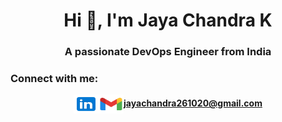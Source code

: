 <h1 align="center">Hi 👋, I'm Jaya Chandra K</h1>
<h3 align="center">A passionate DevOps Engineer from India</h3>
<h3 align="Left">Connect with me:</h3>
<p align="center">
<a href="https://linkedin.com/in/mr-jayachandra" target="blank"><img align="center" src="linkedin.svg" alt="mr-jayachandra" height="30" width="40" /></a><a href="mailto:example@jayachandra261020@gmail.com" target="blank"><img align="center" src="gmail.svg" alt="mr-jayachandra" height="30" width="40" /><b>jayachandra261020@gmail.com</b></a>
</p>



<!--
**jaychandra1/jaychandra1** is a ✨ _special_ ✨ repository because its `README.md` (this file) appears on your GitHub profile.
if you like what i do, maybe consider buying me a coffee/tea 🥺👉👈

<a href="https://www.buymeacoffee.com/abhisheknaiidu" target="_blank"><img src="https://cdn.buymeacoffee.com/buttons/v2/default-red.png" alt="Buy Me A Coffee" width="150" ></a>

Here are some ideas to get you started:

- 🔭 I’m currently working on ...
- 🌱 I’m currently learning ...
- 👯 I’m looking to collaborate on ...
- 🤔 I’m looking for help with ...
- 💬 Ask me about ...
- 📫 How to reach me: ...
- 😄 Pronouns: ...
- ⚡ Fun fact: ...
-->
